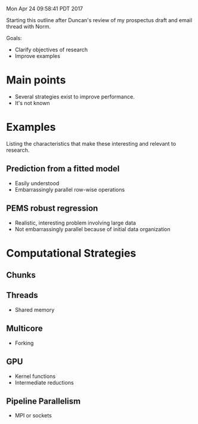 Mon Apr 24 09:58:41 PDT 2017

Starting this outline after Duncan's review of my prospectus draft and
email thread with Norm.

Goals:
- Clarify objectives of research
- Improve examples

Main points
============================================================

- Several strategies exist to improve performance.
- It's not known

Examples
============================================================

Listing the characteristics that make these interesting and relevant to
research.

## Prediction from a fitted model

- Easily understood
- Embarrassingly parallel row-wise operations

## PEMS robust regression

- Realistic, interesting problem involving large data
- Not embarrassingly parallel because of initial data organization

Computational Strategies
============================================================

## Chunks

## Threads

- Shared memory

## Multicore

- Forking

## GPU

- Kernel functions
- Intermediate reductions

## Pipeline Parallelism

- MPI or sockets
